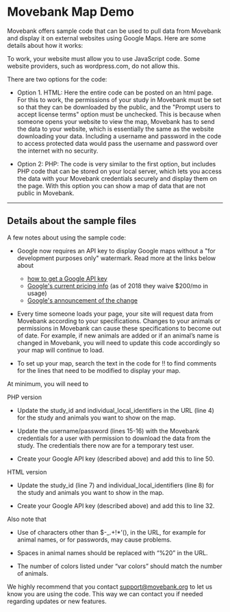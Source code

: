 # Movebank Map Demo

Movebank offers sample code that can be used to pull data from Movebank and display it on external websites using Google Maps. Here are some details about how it works:

To work, your website must allow you to use JavaScript code. Some website providers, such as wordpress.com, do not allow this.

There are two options for the code:
* Option 1. HTML: Here the entire code can be posted on an html page. For this to work, the permissions of your study in Movebank must be set so that they can be downloaded by the public, and the "Prompt users to accept license terms" option must be unchecked. This is because when someone opens your website to view the map, Movebank has to send the data to your website, which is essentially the same as the website downloading your data. Including a username and password in the code to access protected data would pass the username and password over the internet with no security.

* Option 2: PHP: The code is very similar to the first option, but includes PHP code that can be stored on your local server, which lets you access the data with your Movebank credentials securely and display them on the page. With this option you can show a map of data that are not public in Movebank.

-----------------------------------------------------------
## Details about the sample files

A few notes about using the sample code:

* Google now requires an API key to display Google maps without a "for development purposes only" watermark. Read more at the links below about
    - [how to get a Google API key](https://developers.google.com/maps/documentation/javascript/get-api-key)
    - [Google's current pricing info](https://cloud.google.com/maps-platform/pricing/) (as of 2018 they waive $200/mo in usage) 
    - [Google's announcement of the change](https://mapsplatform.googleblog.com/2018/05/introducing-google-maps-platform.html)

* Every time someone loads your page, your site will request data from Movebank according to your specifications. Changes to your animals or permissions in Movebank can cause these specifications to become out of date. For example, if new animals are added or if an animal’s name is changed in Movebank, you will need to update this code accordingly so your map will continue to load.

* To set up your map, search the text in the code for !! to find comments for the lines that need to be modified to display your map. 

At minimum, you will need to

PHP version
* Update the study_id and individual_local_identifiers in the URL (line 4) for the study and animals you want to show on the map.

* Update the username/password (lines 15-16) with the Movebank credentials for a user with permission to download the data from the study. The credentials there now are for a temporary test user.

* Create your Google API key (described above) and add this to line 50.

HTML version
* Update the study_id (line 7) and individual_local_identifiers (line 8) for the study and animals you want to show in the map.

* Create your Google API key (described above) and add this to line 32.

Also note that
* Use of characters other than $-_.+!*'(), in the URL, for example for animal names, or for passwords, may cause problems.

* Spaces in animal names should be replaced with “%20” in the URL.

* The number of colors listed under “var colors” should match the number of animals.

We highly recommend that you contact support@movebank.org to let us know you are using the code. This way we can contact you if needed regarding updates or new features.
